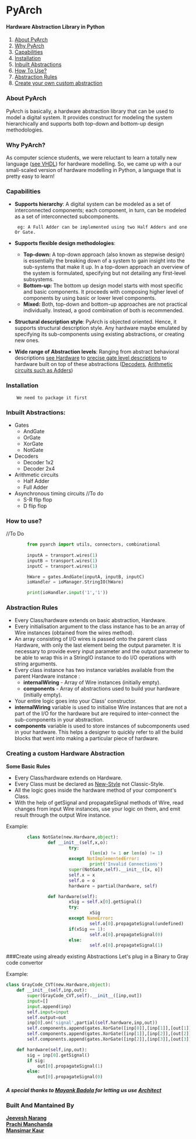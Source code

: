# PyArch
#### Hardware Abstraction Library in Python 


1. [About PyArch](#about-pyarch)
2. [Why PyArch](#why-pyarch)
3. [Capabilities](#capabilities)
4. [Installation](#installation)
5. [Inbuilt Abstractions](#inbuilt-abstractions)
6. [How To Use?](#how-to-use)
7. [Abstraction Rules](#abstraction-rules)
8. [Create your own custom abstraction](#creating-a-custom-hardware-abstraction)

### About PyArch
PyArch is basically, a hardware abstraction library that can be used to model a digital system. It provides construct for modeling the system hierarchically and supports both top-down and bottom-up design methodologies. 

### Why PyArch?
As computer science students, we were reluctant to learn a totally new language ([see VHDL](https://en.wikipedia.org/wiki/VHDL)) for hardware modelling. So, we came up with a our small-scaled version of hardware modelling in Python, a language that is pretty easy to learn!

### Capabilities
-  __Supports hierarchy__: A digital system can be modeled as a set of interconnected components; each component, in turn, can be modeled as a set of interconnected subcomponents.

        eg: A Full Adder can be implemented using two Half Adders and one Or Gate.
        
- __Supports flexible design methodologies__: 
  - **Top-down:** A top-down approach (also known as stepwise design) is essentially the breaking down of a system to gain insight into the sub-systems that make it up. In a top-down approach an overview of the system is formulated, specifying but not detailing any first-level subsystems.
  - **Bottom-up:** The bottom up design model starts with most specific and basic components. It proceeds with composing higher level of components by using basic or lower level components.
  - **Mixed:** Both, top-down and bottom-up approaches are not practical individually. Instead, a good combination of both is recommended.

- __Structural description style__: PyArch is objected oriented. Hence, it supports structural description style. Any hardware maybe emulated by specifying its sub-components using existing abstractions, or creating new ones.

- __Wide range of Abstraction levels__: Ranging from abstract behavioral descriptions [see Hardware](utils/new.py) to [precise gate level descriptions](combinational/gates.py) to hardware built on top of these abstractions ([Decoders](combinational/decoders.py), [Arithmetic circuits such as Adders](combinational/arithmetics.py))

### Installation
        We need to package it first
        
### Inbuilt Abstractions:
- Gates
  - AndGate    
  - OrGate      
  - XorGate      
  - NotGate
- Decoders
  - Decoder 1x2
  - Decoder 2x4
- Arithmetic circuits
  - Half Adder
  - Full Adder
- Asynchronous timing circuits //To do
  - S-R flip flop
  - D flip flop

### How to use?
//To Do
```python        
        from pyarch import utils, connectors, combinational
        
        inputA = transport.wires(1)
        inputB = transport.wires(1)
        inputC = transport.wires(1)

        hWare = gates.AndGate(inputA, inputB, inputC)
        ioHandler = ioManager.StringIO(hWare)

        print(ioHandler.input('1','1'))
```
### Abstraction Rules
- Every Class/hardware extends on basic abstraction, Hardware.
- Every initialisation argument to the class instance has to be an array of Wire instances (obtained from the wires method).
- An array consisting of I/O wires is passed onto the parent class Hardware, with only the last element being the output parameter. It is necessary to provide every input parameter and the output parameter to be able to wrap this in a StringIO instance to do I/O operations with string arguments.
- Every class instance has two instance variables available from the parent Hardware instance :
   - **internalWiring** - Array of Wire instances (initially empty).
   - **components** - Array of abstractions used to build your hardware (initially empty).
- Your entire logic goes into your Class' constructor.
- **internalWiring** variable is used to initialise Wire instances that are not a part of the I/O for the hardware but are required to inter-connect the sub-components in your abstraction.
- **components** variable is used to store instances of subcomponents used in your hardware. This helps a designer to quickly refer to all the build blocks that went into making a particular piece of hardware.


### Creating a custom Hardware Abstraction

**Some Basic Rules**
- Every Class/hardware extends on Hardware.
- Every Class must be declared as [New-Style](https://docs.python.org/2/reference/datamodel.html#new-style-and-classic-classes) not Classic-Style. 
- All the logic goes inside the hardware method of your component's Class.
- With the help of getSignal and propagateSignal methods of Wire, read changes from input Wire instances, use your logic on them, and emit result through the output Wire instance.

Example:  
```python
        class NotGate(new.Hardware,object):
                def __init__(self,x,o):
                        try:
                                (len(x) != 1 or len(o) != 1)
                        except NotImplementedError:
                                print('Invalid Connections')
                        super(NotGate,self).__init__([x, o])
                        self.x = x
                        self.o = o
                        hardware = partial(hardware, self)

                def hardware(self):
                        xSig = self.x[0].getSignal()
                        try:
                                xSig
                        except NameError:
                                self.o[0].propagateSignal(undefined)
                        if(xSig == 1):
                                self.o[0].propagateSignal(0)
                        else:
                                self.o[0].propagateSignal(1)
```
###Create using already existing Abstractions
Let's plug in a Binary to Gray code convertor  

Example:
```python
class GrayCode_CVT(new.Hardware,object):
    def __init__(self,inp,out):
        super(GrayCode_CVT,self).__init__([inp,out])
        input=[]
        input.append(inp)   
        self.input=input
        self.output=out
        inp[0].on('signal',partial(self.hardware,inp,out))
        self.components.append(gates.XorGate([inp[0]],[inp[1]],[out[1]]))  
        self.components.append(gates.XorGate([inp[1]],[inp[2]],[out[2]]))
        self.components.append(gates.XorGate([inp[2]],[inp[3]],[out[3]]))

    def hardware(self,inp,out):
        sig = inp[0].getSignal()
        if sig:
            out[0].propagateSignal(1)
        else:
            out[0].propagateSignal(0)
```
##### A special thanks to [Mayank Badola](https://github.com/mbad0la) for letting us use [Architect](https://github.com/mbad0la/Architect)

### Built And Mantained By
[**Jeevesh Narang**](https://github.com/JeeveshN)           
[**Prachi Manchanda**](https://github.com/prachi1210)   
[**Mansimar Kaur**](https://github.com/mansimarkaur)    



